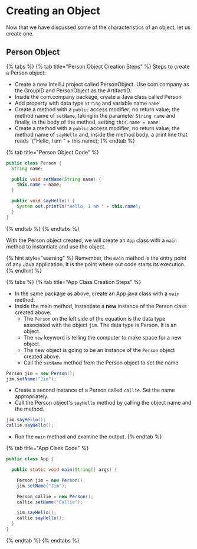 # Creating an Object



Now that we have discussed some of the characteristics of an object, let us create one. 

## Person Object

{% tabs %}
{% tab title="Person Object Creation Steps" %}
Steps to create a Person object:  


* Create a new IntelliJ project called PersonObject. Use com.company as the GroupID and PersonObject as the ArtifactID.
* Inside the com.company package, create a Java class called Person
* Add property with data type `String` and variable name `name`
* Create a method with a `public` access modifier; no return value;   the method name of `setName`, taking in the parameter `String name` and finally, in the body of the method, setting `this.name = name`. 
* Create a method with a `public` access modifier; no return value;   the method name of `sayHello` and, inside the method body, a  print line that reads \`\("Hello, I am " + this.name\);
{% endtab %}

{% tab title="Person Object Code" %}
```java
public class Person {
  String name;

  public void setName(String name) {
    this.name = name;
  }

  public void sayHello() {
    System.out.println("Hello, I am " + this.name);
  }
}
```
{% endtab %}
{% endtabs %}

With the Person object created, we will create an `App` class with a `main` method to instantiate and use the object. 

{% hint style="warning" %}
Remember, the `main` method is the entry point of any Java application. It is the point where out code starts its execution. 
{% endhint %}

{% tabs %}
{% tab title="App Class Creation Steps" %}
* In the same package as above, create an App java class with a `main` method. 
* Inside the main method, instantiate a **new** instance of the Person class created above. 
  * The `Person` on the left side of the equation is the data type associated with the object `jim`. The data type is Person. It is an object. 
  * The `new` keyword is telling the computer to make space for a new object.
  * The new object is going to be an instance of the `Person` object created above.
  * Call the `setName` method from the Person object to set the name

```java
Person jim = new Person();
jim.setName("Jim");
```

* Create a second instance of a Person called `callie`. Set the name appropriately.
* Call the Person object's `sayHello` method by calling the object name and the  method. 

```java
jim.sayHello();
callie.sayHello();
```

* Run the `main` method and examine the output. 
{% endtab %}

{% tab title="App Class Code" %}
```java
public class App {

  public static void main(String[] args) {

    Person jim = new Person();
    jim.setName("Jim");

    Person callie = new Person();
    callie.setName("Callie");

    jim.sayHello();
    callie.sayHello();
  }
}
```
{% endtab %}
{% endtabs %}

